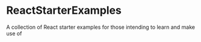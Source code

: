 # ReactStarterExamples
A collection of React starter examples for those intending to learn and make use of

